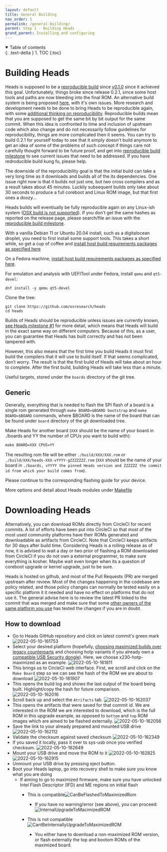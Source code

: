 ```yaml
---
layout: default
title: General Building
nav_order: 1
permalink: /general-building/
parent: Step 1 - Building Heads
grand_parent: Installing and configuring
---
```


<!-- markdownlint-disable MD033 -->
<details open markdown="block">
  <summary>
    Table of contents
  </summary>
  {: .text-delta }
1. TOC
{:toc}
</details>
<!-- markdownlint-enable MD033 -->


Building Heads
===

Heads is supposed to be a [reproducible build](https://reproducible-builds.org/)
 since [v0.1.0](https://github.com/osresearch/heads/releases/tag/v0.1.0) since it
 achieved this goal. Unfortunately, things broke since release 0.2.1, since some
 host tools and paths are now bleeding into the final ROM. An alternative build
 system is being proposed [here](https://github.com/osresearch/linux-builder),
 with it's own issues. More research and development needs to be done to bring
 Heads to be reproducible again, with some [additional thinking on reproducibility](https://github.com/osresearch/linux-builder/issues/1).
 Reproducible builds mean that you are supposed to get the same bit by bit output
 for the same commit. When this idea is confronted to time and inclusion of
 upstream code which also change and do not necessarily follow guidelines for
 reproducibility, things are more complicated then it seems. You can try to build
 0.2.1 for yourself today to see that it simply doesn't build anymore to get an
 idea of some of the problems of such concept if things care not carefully thought
 forward to be future proof, and get into [reproducible build milestone](https://github.com/osresearch/heads/milestone/1)
 to see current issues that need to be addressed. If you have redroducible build
 kung fu, please help.

The downside of the reproducibility goal is that the initial build can take a 
 very long time as it downloads and builds all of the its dependencies. One 
 issue right now is that it builds not just one, but *two* cross compilers and 
 as a result takes about 45 minutes.  Luckily subsequent builds only take about 
 30 seconds to produce a full coreboot and Linux ROM image, but that first ones 
 a doozy...

Heads builds will eventiually be fully reproducible again on any Linux-ish system
 ([OSX build is not supported](https://github.com/osresearch/heads/issues/96)).
 If you don't get the same hashes as reported on the release page, please 
 search/file an issue with the [reproducible build milestone](https://github.com/osresearch/heads/milestone/1).

With a vanilla Debian 11 or Ubuntu 20.04 install, such as a digitalocean
droplet, you need to first install some support tools. This takes a
short while, so get a cup of coffee and [install host build requirements packages as specified here](https://github.com/osresearch/heads/blob/master/.circleci/config.yml#L10-L11)

On a Fedora machine, [install host build requirements packages as specified here](https://github.com/osresearch/heads/blob/master/.gitlab-ci.yml.deprecated#L19).

For emulation and analysis with UEFITool under Fedora, install `qemu` and `qt5-devel`:

```shell
dnf install -y qemu qt5-devel
```

Clone the tree:

```shell
git clone https://github.com/osresearch/heads
cd heads
```

Builds of Heads should be reproducible unless issues are currently known,
 [see Heads milestone #1](https://github.com/osresearch/heads/milestone/1) for
 more detail, which means that Heads will build in the exact same way on
 different computers. Because of this, as a user, you can guarantee that Heads
 has built correctly and has not been tampered with.

However, this also means that the first time you build Heads it must first build
 the compilers that it will use to build itself. If that seems complicated,
 don’t worry. The result is that the first build of Heads will take about an
 hour to complete. After the first build, building Heads will take less than a
 minute.

Useful targets, stored under the `boards` directory of the git tree.


Generic
---

Generally, everything that is needed to flash the SPI flash of a board is a
 single rom generated through `make BOARD=$BOARD bootstrap` and `make BOARD=$BOARD` commands, where $BOARD is the
 name of the board that can be found under `board` directory of the git
 downloaded tree.

 Make Heads for another board (`XXX` should be the name of your board in ./boards and YY the number of CPUs you want to build with):

 ```Makefile
 make BOARD=XXX CPUS=YY
 ```

 The resulting rom file will be either `./build/XXX/XXX.rom` or
  `./build/XXX/heads-XXX-vYYYY-gZZZZZZZ.rom` (`XXX` should be the name of your board in
  `./boards, vYYYY the pinned Heads version and ZZZZZZ the commit id from which your build comes from`).

Please continue to the corresponding flashing guide for your device.

More options and detail about Heads modules under [Makefile](https://github.com/osresearch/heads/blob/master/Makefile)

Downloading Heads
===
Alternatively, you can download ROMs directly from CircleCI for recent commits.
A lot of efforts have been put into CircleCI so that most of the most used 
community platforms have their ROMs generated and downloadable as artifacts
from CircleCI. Note that CircleCI keeps artifacts for 30 days after build time.
Considering Heads is a rolling release as of now, it is advised to wait a day
or two prior of flashing a ROM downloaded from CircleCI if you do not own a 
external programmer, to make sure everything is kosher. Maybe wait even longer
when its a question of coreboot upgrade or kernel upgrade, just to be sure.

Heads is hosted on github, and most of the Pull Requests (PR) are merged 
upstream after review. Most of the changes happening in the codebase are
policy related, and those policy changes can normally be tested easily 
on a specific platform it it needed and have no effect on platforms that
do not use it. The general advise here is to review the latest PR linked
to the commit that was merged and make sure that some [other owners of the
same platform you use](https://github.com/osresearch/heads/issues/692) has tested the changes if you are in doubt.

How to download
---

- Go to Heads GitHub repository and click on latest commit's green mark
![2022-05-10-161753](https://user-images.githubusercontent.com/827570/167725941-e6fcad76-2549-4ffe-88ac-33f92545397b.png)
- Select your desired platform (hopefully, [choosing maximized builds over legacy counterparts](https://osresearch.net/Prerequisites#legacy-vs-maximized-boards) and choosing hotp variants if you already own a [compatible USB Security dongle](https://osresearch.net/Prerequisites#usb-security-dongles-aka-security-token-aka-smartcard)). Here, we choose x230-hotp-maximized as an example.
![2022-05-10-161811](https://user-images.githubusercontent.com/827570/167726540-d8ce8d1f-f25a-4ff2-b4e6-2e88e5051cd8.png)
- This brings us to CircleCI web interface. First, we scroll and click on the `Make Board` step so we can see the hash of the ROM we are about to download
![2022-05-10-161907](https://user-images.githubusercontent.com/827570/167726969-5ff7fdfc-81df-4a2e-b552-0ec2ec4aa659.png)
- This opens the build log and shows the last output of the board being built. Highlight/copy the hash for future comparison.
![2022-05-10-162016](https://user-images.githubusercontent.com/827570/167727116-a7559cd4-6db2-4fd2-a4a4-a254a4add0eb.png)
- Scroll back up and select the `Atrifacts` tab.
![2022-05-10-162037](https://user-images.githubusercontent.com/827570/167727221-b158912b-c798-4002-8d9a-93a6fbf14f85.png)
- This opens the artifacts that were saved for that commit id. We are interested in the ROM we are interested to download, which is the full ROM in this upgrade example, as opposed to `bottom` and `top` ROM images which are aimed to be flashed externally.
![2022-05-10-162056](https://user-images.githubusercontent.com/827570/167727408-1e1c23bb-5afb-4ead-806f-7c65d58ab906.png)
- Save the link to your already prepared and mounted USB drive
![2022-05-10-162112](https://user-images.githubusercontent.com/827570/167727582-2c15cdc1-c1ec-4289-8548-7b9afc79a40b.png)
- Validate the checksum against saved checksum
![2022-05-10-162349](https://user-images.githubusercontent.com/827570/167727751-44d6ba06-29f5-48ea-b955-48db4edbe251.png)
- If you saved it locally, pass it over to sys-usb once you verified checksum.
![2022-05-10-162649](https://user-images.githubusercontent.com/827570/167727877-32606e55-4601-4ff8-ad3b-916cb8bde922.png)
- Mount your USB drive and move the ROM to it
![2022-05-10-162825](https://user-images.githubusercontent.com/827570/167727965-7a7e9e7f-73fa-4d4c-a0ac-83b30d38584d.png)
![2022-05-10-162915](https://user-images.githubusercontent.com/827570/167728027-a5918a1e-4c8d-478c-8365-a0b512da0944.png)
- Unmount your USB drive by pressing eject button.
- Boot your Heads laptop, go into recovery shell to make sure you know what you are doing
  - If aiming to go to maximized firmware, make sure you have unlocked Intel Flash Descriptor (IFD) and ME regions on initial flash
    - This is compatible![CanBeFlashedToMaximizedRom](https://user-images.githubusercontent.com/827570/167728631-85a5ca9e-48f6-4d4f-8544-532fa75bf5d3.jpeg)
      - If you have no warning/error (see above), you can proceed: ![InternalUpgradeToMacimizedROM](https://user-images.githubusercontent.com/827570/167728888-a7874f72-ed2e-4031-8160-0eb6fe0c9c7c.jpeg)

    - This is not compatible ![CantBeInternallyUpgradeToMaximizedROM](https://user-images.githubusercontent.com/827570/167728658-731362da-a676-4610-becb-ff94f2ff48b1.jpeg)
      - You either have to download a non-maximized ROM version, or flash externally the top and bootom ROMs of the maximized board.  














